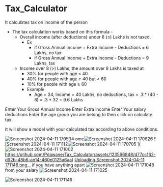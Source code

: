 # Tax_Calculator
It calculates tax on income of the person 
- The tax calculation works based on this formula -
    - Overall income (after deductions) under 8 (≤) Lakhs is not taxed.
        - Ex 
            - if Gross Annual Income + Extra Income - Deductions =  6 Lakhs, no tax
            - if Gross Annual Income + Extra Income - Deductions =  9 Lakhs, tax
    - Income over 8 (>) Lakhs, the amount over 8 Lakhs is taxed at
        - 30% for people with age < 40
        - 40% for people with age ≥ 40 but < 60
        - 10% for people with age ≥ 60
        - Example
            - Age = 34, Income = 40 Lakhs, no deductions, tax = .3 * (40 - 8) = .3 * 32 = 9.6 Lakhs


Enter Your Gross Annual income 
Enter Extra income 
Enter Your salary deductions 
Enter the age group you are belong to then click on calculate tax.

It will show a model with your calculated tax according to above conditions.



![Screenshot 2024-04-11 170534](https://github.com/Pdawane/Tax_Calculator/assets/123566848/e3cff911-ccd4-40b2-9e34-92c7e99b293a)
ome![Screenshot 2024-04-11 170826](https://github.com/Pdawane/Tax_Calculator/assets/123566848/73479cc3-ce3a-4ec4-8e9c-be6fdef65f3d)
 !![Screenshot 2024-04-11 171112![Screenshot 2024-04-11 170705](https://github.com/Pdawane/Tax_Calculator/assets/123566848/f45a7f2d-a517-4eba-8c95-8c732940b6ec)
](![Screenshot 2024-04-11 171002](https://github.com/Pdawane/Tax_Calculator/assets/123566848/bef97bee-8912-43c7-af0d-aab142ef0198)
https://github.com/Pdawane/Tax_Calculator/assets/123566848/d77cc162-d52b-48b6-ae14-460e0125a6aa)
[Uploading Screenshot 2024-04-11 171146.png…]()
if you have anything apart ![Screenshot 2024-04-11 171048](https://github.com/Pdawane/Tax_Calculator/assets/123566848/a74307dd-8b48-4878-8cf7-13729d030b9b)
from your salary  ![Screenshot 2024-04-11 171025](https://github.com/Pdawane/Tax_Calculator/assets/123566848/bb5d197d-5866-4719-aee6-6cd0ee71ef70)

![Screenshot 2024-04-11 171146](https://github.com/Pdawane/Tax_Calculator/assets/123566848/d372458a-081c-4b9b-8304-cd4945edc9d9)




  
